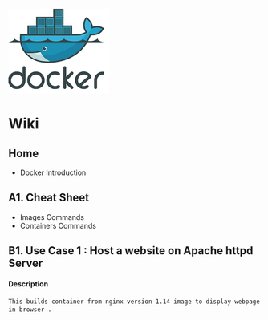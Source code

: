 
![Docker Logo](https://github.com/cusey/ImageForWiki/blob/master/Logos/Docker.PNG)
# Wiki
## Home 
* Docker Introduction
## A1. Cheat Sheet
* Images Commands 
* Containers Commands  
## B1. Use Case 1 : Host a website on Apache httpd Server
#### Description 
    This builds container from nginx version 1.14 image to display webpage in browser . 
